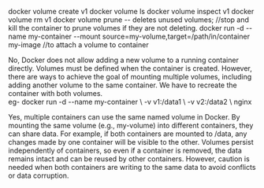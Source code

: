 docker volume create v1
docker volume  ls
docker volume inspect v1
docker volume rm v1
docker volume prune -- deletes unused volumes; //stop and kill the container to prune volumes if they are not deleting.
docker run -d --name my-container --mount source=my-volume,target=/path/in/container my-image //to attach a volume to container


No, Docker does not allow adding a new volume to a running container directly. Volumes must be defined when the container is created. However, there are ways to achieve the goal of mounting multiple volumes, including adding another volume to the same container. We have to recreate the container with both volumes.  
eg-
docker run -d \--name my-container \ -v v1:/data1 \ -v v2:/data2 \ nginx


Yes, multiple containers can use the same named volume in Docker. By mounting the same volume (e.g., my-volume) into different containers, they can share data. For example, if both containers are mounted to /data, any changes made by one container will be visible to the other. Volumes persist independently of containers, so even if a container is removed, the data remains intact and can be reused by other containers. However, caution is needed when both containers are writing to the same data to avoid conflicts or data corruption.
